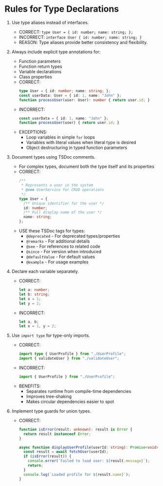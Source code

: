 # Rules for Type Declarations

1. Use type aliases instead of interfaces.

   - CORRECT: `type User = { id: number; name: string; };`
   - INCORRECT: `interface User { id: number; name: string; }`
   - REASON: Type aliases provide better consistency and flexibility.

2. Always include explicit type annotations for:

   - Function parameters
   - Function return types
   - Variable declarations
   - Class properties
   - CORRECT:
     ```typescript
     type User = { id: number; name: string; };
     const userData: User = { id: 1, name: "John" };
     function processUser(user: User): number { return user.id; }
     ```
   - INCORRECT:
     ```typescript
     const userData = { id: 1, name: "John" };
     function processUser(user) { return user.id; }
     ```
   - EXCEPTIONS:
     - Loop variables in simple `for` loops
     - Variables with literal values when literal type is desired
     - Object destructuring in typed function parameters

3. Document types using TSDoc comments.

   - For complex types, document both the type itself and its properties
   - CORRECT:
     ```typescript
     /**
      * Represents a user in the system
      * @see UserService for CRUD operations
      */
     type User = {
       /** Unique identifier for the user */
       id: number;
       /** Full display name of the user */
       name: string;
     };
     ```
   - USE these TSDoc tags for types:
     - `@deprecated` - For deprecated types/properties
     - `@remarks` - For additional details
     - `@see` - For references to related code
     - `@since` - For version when introduced
     - `@defaultValue` - For default values
     - `@example` - For usage examples

4. Declare each variable separately.

   - CORRECT:
     ```typescript
     let a: number;
     let b: string;
     let x = 1;
     let y = 2;
     ```
   - INCORRECT:
     ```typescript
     let a, b;
     let x = 1, y = 2;
     ```

5. Use `import type` for type-only imports.

   - CORRECT:
     ```typescript
     import type { UserProfile } from "./UserProfile";
     import { validateUser } from "./validateUser";
     ```
   - INCORRECT:
     ```typescript
     import { UserProfile } from "./UserProfile";
     ```
   - BENEFITS:
     - Separates runtime from compile-time dependencies
     - Improves tree-shaking
     - Makes circular dependencies easier to spot

6. Implement type guards for union types.
   - CORRECT:

     ```typescript
     function isError(result: unknown): result is Error {
       return result instanceof Error;
     }

     async function displayUserProfile(userId: string): Promise<void> {
       const result = await fetchUser(userId);
       if (isError(result)) {
         console.error(`Failed to load user: ${result.message}`);
         return;
       }
       console.log(`Loaded profile for ${result.name}`);
     }
     ```
